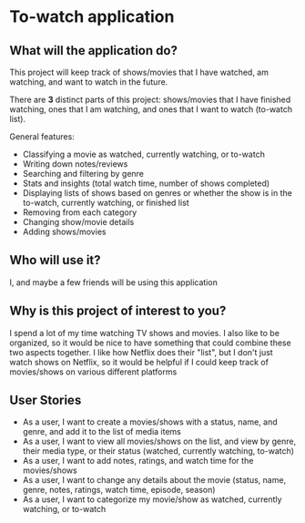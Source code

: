 # To-watch application

## What will the application do?

This project will keep track of shows/movies that I have watched, am watching, and want to watch in the future. 

There are **3** distinct parts of this project: shows/movies that I have finished watching, ones that I am watching, and ones that I want to watch (to-watch list).

General features:
- Classifying a movie as watched, currently watching, or to-watch
- Writing down notes/reviews
- Searching and filtering by genre
- Stats and insights (total watch time, number of shows completed)
- Displaying lists of shows based on genres or whether the show is in the to-watch, currently watching, or finished list
- Removing from each category 
- Changing show/movie details
- Adding shows/movies

## Who will use it?

I, and maybe a few friends will be using this application

## Why is this project of interest to you?

I spend a lot of my time watching TV shows and movies. I also like to be organized, so it would be nice to have something that could combine these two aspects together. I like how Netflix does their "list", but I don't just watch shows on Netflix, so it would be helpful if I could keep track of movies/shows on various different platforms

## User Stories

- As a user, I want to create a movies/shows with a status, name, and genre, and add it to the list of media items
- As a user, I want to view all movies/shows on the list, and view by genre, their media type, or their status (watched, currently watching, to-watch)
- As a user, I want to add notes, ratings, and watch time for the movies/shows
- As a user, I want to change any details about the movie (status, name, genre, notes, ratings, watch time, episode, season)
- As a user, I want to categorize my movie/show as watched, currently watching, or to-watch